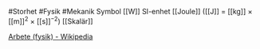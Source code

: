 #Storhet #Fysik #Mekanik 
Symbol [[W]]
SI-enhet [[Joule]] ([[J]] = [[kg]] × [[m]]<sup>2</sup> × [[s]]<sup>−2</sup>)
[[Skalär]]

[Arbete (fysik) - Wikipedia](https://sv.wikipedia.org/wiki/Arbete_(fysik))